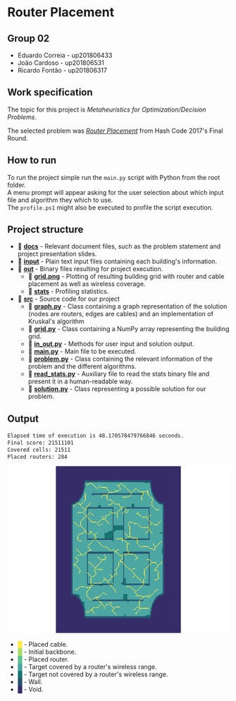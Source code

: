 # Router Placement

## Group 02

- Eduardo Correia - up201806433
- João Cardoso - up201806531
- Ricardo Fontão - up201806317

## Work specification

The topic for this project is *Metaheuristics for Optimization/Decision Problems*.

The selected problem was *[Router Placement](https://storage.googleapis.com/coding-competitions.appspot.com/HC/2017/hashcode2017_final_task.pdf)* from Hash Code 2017's Final Round.

## How to run

To run the project simple run the `main.py` script with Python from the root folder.   
A menu prompt will appear asking for the user selection about which input file and algorithm they which to use.  
The `profile.ps1` might also be executed to profile the script execution.

## Project structure 

- 📁 **[docs](docs/)** - Relevant document files, such as the problem statement and project presentation slides.
- 📁 **[input](input/)** - Plain text input files containing each building's information.
- 📁 **[out](out/)** - Binary files resulting for project execution.
  - 📄 **[grid.png](out/grid.png)** - Plotting of resulting building grid with router and cable placement as well as wireless coverage.
  - 📄 **[stats](out/stats)** - Profiling statistics.
- 📁 **[src](src/)** - Source code for our project
  - 📄 **[graph.py](src/graph.py)** - Class containing a graph representation of the solution (nodes are routers, edges are cables) and an implementation of Kruskal's algorithm
  - 📄 **[grid.py](src/grid.py)** - Class containing a NumPy array representing the building grid.
  - 📄 **[in_out.py](src/in_out.py)** - Methods for user input and solution output.
  - 📄 **[main.py](src/main.py)** - Main file to be executed.
  - 📄 **[problem.py](src/problem.py)** - Class containing the relevant information of the problem and the different algorithms.
  - 📄 **[read_stats.py](src/read_stats.py)** - Auxiliary file to read the stats binary file and present it in a human-readable way.
  - 📄 **[solution.py](src/solution.py)** - Class representing a possible solution for our problem.

## Output 

```
Elapsed time of execution is 48.170578479766846 seconds.
Final score: 21511101
Covered cells: 21511
Placed routers: 284
```

![](out/charleston_road.png)

- <span style="color: #fdeb4f">█</span> - Placed cable.
- <span style="color: #a6de68">█</span> - Initial backbone.
- <span style="color: #5dc592">█</span> - Placed router.
- <span style="color: #4ca6a2">█</span> - Target covered by a router's wireless range.
- <span style="color: #197370">█</span> - Target  not covered by a router's wireless range.
- <span style="color: #265270">█</span> - Wall.
- <span style="color: #362d68">█</span> - Void.

